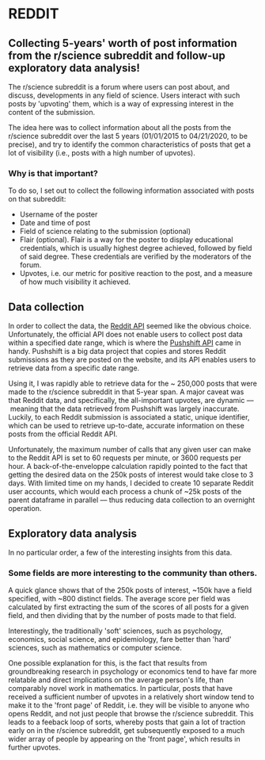 # REDDIT
## Collecting 5-years' worth of post information from the r/science subreddit and follow-up exploratory data analysis! 

The r/science subreddit is a forum where users can post about, and discuss, developments in any field of science. Users interact with such posts by 'upvoting' them, which is a way of expressing interest in the content of the submission.

The idea here was to collect information about all the posts from the r/science subreddit over the last 5 years (01/01/2015 to 04/21/2020, to be precise), and try to identify the common characteristics of posts that get a lot of visibility (i.e., posts with a high number of upvotes).
### Why is that important? 

To do so, I set out to collect the following information associated with posts on that subreddit: 
* Username of the poster
* Date and time of post
* Field of science relating to the submission (optional)
* Flair (optional). Flair is a way for the poster to display educational credentials, which is usually highest degree achieved, followed by field of said degree. These credentials are verified by the moderators of the forum.
* Upvotes, i.e. our metric for positive reaction to the post, and a measure of how much visibility it achieved.

## Data collection

In order to collect the data, the [Reddit API](https://www.reddit.com/dev/api/) seemed like the obvious choice. Unfortunately, the official API does not enable users to collect post data within a specified date range, which is where the [Pushshift API](https://pushshift.io/api-parameters/) came in handy. Pushshift is a big data project that copies and stores Reddit submissions as they are posted on the website, and its API enables users to retrieve data from a specific date range. 

Using it, I was rapidly able to retrieve data for the ~ 250,000 posts that were made to the r/science subreddit in that 5-year span. A major caveat was that Reddit data, and specifically, the all-important upvotes, are dynamic –– meaning that the data retrieved from Pushshift was largely inaccurate. Luckily, to each Reddit submission is associated a static, unique identifier, which can be used to retrieve up-to-date, accurate information on these posts from the official Reddit API.

Unfortunately, the maximum number of calls that any given user can make to the Reddit API is set to 60 requests per minute, or 3600 requests per hour. A back-of-the-enveloppe calculation rapidly pointed to the fact that getting the desired data on the 250k posts of interest would take close to 3 days. With limited time on my hands, I decided to create 10 separate Reddit user accounts, which would each process a chunk of ~25k posts of the parent dataframe in parallel –– thus reducing data collection to an overnight operation.

## Exploratory data analysis

In no particular order, a few of the interesting insights from this data.

### Some fields are more interesting to the community than others.

A quick glance shows that of the 250k posts of interest, ~150k have a field specified, with ~800 distinct fields. The average score per field was calculated by first extracting the sum of the scores of all posts for a given field, and then dividing that by the number of posts made to that field. 

Interestingly, the traditionally 'soft' sciences, such as psychology, economics, social science, and epidemiology, fare better than 'hard' sciences, such as mathematics or computer science.

One possible explanation for this, is the fact that results from groundbreaking research in psychology or economics tend to have far more relatable and direct implications on the average person's life, than comparably novel work in mathematics. In particular, posts that have received a sufficient number of upvotes in a relatively short window tend to make it to the 'front page' of Reddit, i.e. they will be visible to anyone who opens Reddit, and not just people that browse the r/science subreddit. This leads to a feeback loop of sorts, whereby posts that gain a lot of traction early on in the r/science subreddit, get subsequently exposed to a much wider array of people by appearing on the 'front page', which results in further upvotes.
